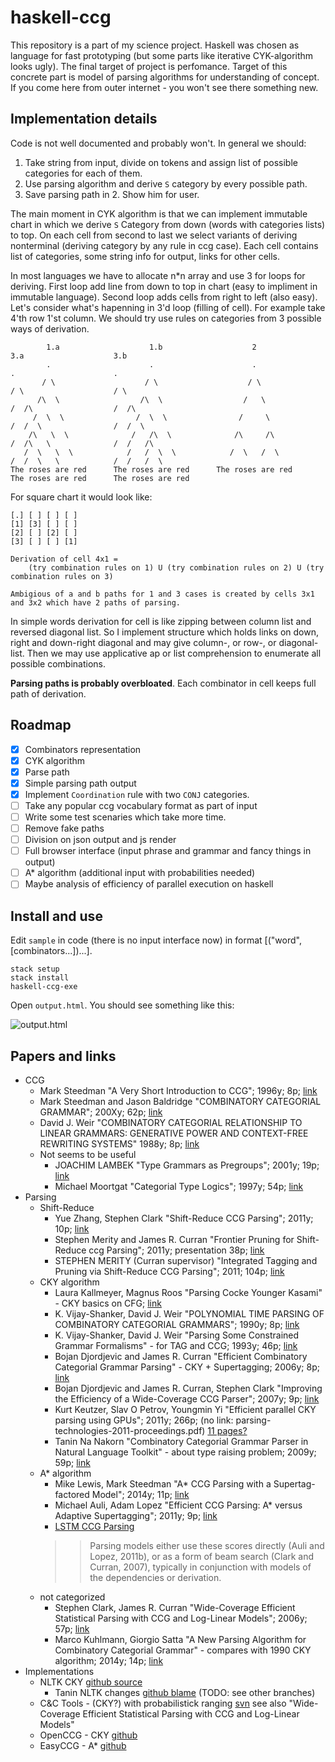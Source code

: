 # haskell-ccg

This repository is a part of my science project. Haskell was chosen as language for fast prototyping 
(but some parts like iterative CYK-algorithm looks ugly). The final target of project is perfomance. Target of this concrete 
part is model of parsing algorithms for understanding of concept. If you come here from outer internet - you won't 
see there something new.

## Implementation details

Code is not well documented and probably won't. In general we should:

1. Take string from input, divide on tokens and assign list of possible categories for each of them.
2. Use parsing algorithm and derive `S` category by every possible path.
3. Save parsing path in 2. Show him for user.

The main moment in CYK algorithm is that we can implement immutable chart
in which we derive `S` Category from down (words with categories lists) to top. On each cell from second to last we select 
variants of deriving nonterminal (deriving category by any rule in ccg case). Each cell contains list of categories, 
some string info for output, links for other cells.

In most languages we have to allocate n*n array and use 3 for loops for deriving. 
First loop add line from down to top in chart (easy to impliment in immutable language).
Second loop adds cells from right to left (also easy). Let's consider what's hapenning in 3'd loop (filling of cell).
For example take 4'th row 1'st column. We should try use rules on categories from 3 possible ways of derivation. 

```
        1.a                    1.b                    2                      3.a                    3.b
        .                      .                      .                      .                      .
       / \                    / \                    / \                    / \                    / \
      /\  \                  /\  \                  /   \                  /  /\                  /  /\
     /  \  \                /  \  \                /     \                /  /  \                /  /  \
    /\   \  \              /   /\  \              /\     /\              /  /\   \              /  /   /\
   /  \   \  \            /   /  \  \            /  \   /  \            /  /  \   \            /  /   /  \
The roses are red      The roses are red      The roses are red      The roses are red      The roses are red
```

For square chart it would look like:

```
[.] [ ] [ ] [ ] 
[1] [3] [ ] [ ] 
[2] [ ] [2] [ ] 
[3] [ ] [ ] [1] 

Derivation of cell 4x1 = 
    (try combination rules on 1) U (try combination rules on 2) U (try combination rules on 3)

Ambigious of a and b paths for 1 and 3 cases is created by cells 3x1 and 3x2 which have 2 paths of parsing.
```

In simple words derivation for cell is like zipping between column list and reversed diagonal list. So I implement 
structure which holds links on down, right and down-right diagonal and may give column-, or row-, or diagonal-list.
Then we may use applicative ap or list comprehension to enumerate all possible combinations.

**Parsing paths is probably overbloated**. Each combinator in cell keeps full path of derivation.

## Roadmap

- [x] Combinators representation
- [x] CYK algorithm
- [x] Parse path
- [x] Simple parsing path output
- [x] Implement `Coordination` rule with two `CONJ` categories. 
- [ ] Take any popular ccg vocabulary format as part of input
- [ ] Write some test scenaries which take more time.
- [ ] Remove fake paths
- [ ] Division on json output and js render 
- [ ] Full browser interface (input phrase and grammar and fancy things in output)
- [ ] A* algorithm (additional input with probabilities needed)
- [ ] Maybe analysis of efficiency of parallel execution on haskell

## Install and use

Edit `sample` in code (there is no input interface now) in format [("word", [combinators...])...].

```
stack setup
stack install
haskell-ccg-exe
```

Open `output.html`. You should see something like this:

![output.html](http://i.imgur.com/6qbnmCk.png?1)

## Papers and links

- CCG
    - Mark Steedman "A Very Short Introduction to CCG"; 1996y; 8p; [link](http://www.inf.ed.ac.uk/teaching/courses/nlg/readings/ccgintro.pdf)
    - Mark Steedman and Jason Baldridge "COMBINATORY CATEGORIAL GRAMMAR"; 200Xy; 62p; [link](http://homepages.inf.ed.ac.uk/steedman/papers/ccg/SteedmanBaldridgeNTSyntax.pdf)
    - David J. Weir "COMBINATORY CATEGORIAL RELATIONSHIP TO LINEAR GRAMMARS: GENERATIVE POWER AND CONTEXT-FREE REWRITING SYSTEMS" 1988y; 8p; [link](http://www.anthology.aclweb.org/P/P88/P88-1034.pdf)
    - Not seems to be useful
        - JOACHIM LAMBEK "Type Grammars as Pregroups"; 2001y; 19p; [link](http://www.ling.ohio-state.edu/~dowty/CG/lambek-pregroups.pdf)
        - Michael Moortgat "Categorial Type Logics"; 1997y; 54p; [link](http://www.let.uu.nl/~Michael.Moortgat/personal/Courses/hlola98.pdf)
- Parsing
    - Shift-Reduce
        - Yue Zhang, Stephen Clark "Shift-Reduce CCG Parsing"; 2011y; 10p; [link](www.cl.cam.ac.uk/~sc609/pubs/acl11yue.pdf)
        - Stephen Merity and James R. Curran "Frontier Pruning for Shift-Reduce ccg Parsing"; 2011y; presentation 38p; [link](http://smerity.com/media/files/academic/alta2011_presentation.pdf)
        - STEPHEN MERITY (Curran supervisor) "Integrated Tagging and Pruning via Shift-Reduce CCG Parsing"; 2011; 104p; [link](http://smerity.com/media/files/academic/smerity_thesis.pdf)
    - CKY algorithm
        - Laura Kallmeyer, Magnus Roos "Parsing Cocke Younger Kasami" - CKY basics on CFG; [link](https://user.phil-fak.uni-duesseldorf.de/~kallmeyer/Parsing/cyk.pdf)
        - K. Vijay-Shanker, David J. Weir "POLYNOMIAL TIME PARSING OF COMBINATORY CATEGORIAL GRAMMARS"; 1990y; 8p; [link](http://www.aclweb.org/anthology/P90-1001)
        - K. Vijay-Shanker, David J. Weir "Parsing Some Constrained Grammar Formalisms" - for TAG and CCG; 1993y; 46p; [link](http://www.aclweb.org/anthology/J93-4002)
        - Bojan Djordjevic and James R. Curran "Efficient Combinatory Categorial Grammar Parsing" - CKY + Supertagging; 2006y; 8p; [link](http://rp-www.cs.usyd.edu.au/~james/pubs/ps/altw06efficiency.ps)
        - Bojan Djordjevic and James R. Curran, Stephen Clark "Improving the Efficiency of a Wide-Coverage CCG Parser"; 2007y; 9p; [link](http://www.aclweb.org/anthology/W07-2206)
        - Kurt Keutzer, Slav O Petrov, Youngmin Yi "Efficient parallel CKY parsing using GPUs"; 2011y; 266p; (no link: parsing-technologies-2011-proceedings.pdf) [11 pages?](http://www.aclweb.org/anthology/W11-2921)
        - Tanin Na Nakorn "Combinatory Categorial Grammar Parser in Natural Language Toolkit" - about type raising problem; 2009y; 59p; [link](http://www.inf.ed.ac.uk/publications/thesis/online/IM090710.pdf)
    - A* algorithm
        - Mike Lewis, Mark Steedman "A* CCG Parsing with a Supertag-factored Model"; 2014y; 11p; [link](http://www.aclweb.org/anthology/D14-1107)
        - Michael Auli, Adam Lopez "Efficient CCG Parsing: A* versus Adaptive Supertagging"; 2011y; 9p; [link](http://www.aclweb.org/anthology/P11-1158)
        - [LSTM CCG Parsing](http://homes.cs.washington.edu/~lsz/papers/llz-naacl16.pdf)
        >> Parsing models either use these scores directly (Auli and Lopez, 2011b), or as a form of beam search (Clark and Curran, 2007), typically in conjunction with models of the dependencies or derivation.
    - not categorized
        - Stephen Clark, James R. Curran "Wide-Coverage Efficient Statistical Parsing with CCG and Log-Linear Models"; 2006y; 57p; [link](www.cl.cam.ac.uk/~sc609/pubs/cl06parser.pdf)
        - Marco Kuhlmann, Giorgio Satta "A New Parsing Algorithm for Combinatory Categorial Grammar" - compares with 1990 CKY algorithm; 2014y; 14p; [link](http://www.aclweb.org/anthology/Q14-1032)
- Implementations
    - NLTK CKY [github source](https://github.com/nltk/nltk/blob/develop/nltk/ccg/chart.py)
        - Tanin NLTK changes [github blame](https://github.com/tanin47/nltk/blame/tanin-remove-unnecessary-type-raise/nltk/ccg/chart.py) (TODO: see other branches)
    - C&C Tools - (CKY?) with probabilistick ranging [svn](http://svn.ask.it.usyd.edu.au/trac/candc/) see also "Wide-Coverage Efficient Statistical Parsing with CCG and Log-Linear Models"
    - OpenCCG - CKY [github](https://github.com/OpenCCG/openccg)
    - EasyCCG - A* [github](https://github.com/mikelewis0/easyccg)
